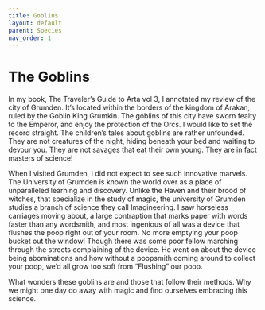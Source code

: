 ```yaml
---
title: Goblins
layout: default
parent: Species
nav_order: 1
---
```


# The Goblins
In my book, The Traveler’s Guide to Arta vol 3, I annotated my review of the city of Grumden. It’s located within the borders of the kingdom of Arakan, ruled by the Goblin King Grumkin. The goblins of this city have sworn fealty to the Emperor, and enjoy the protection of the Orcs. I would like to set the record straight. The children’s tales about goblins are rather unfounded. They are not creatures of the night, hiding beneath your bed and waiting to devour you. They are not savages that eat their own young. They are in fact masters of science!

When I visited Grumden, I did not expect to see such innovative marvels. The University of Grumden is known the world over as a place of unparalleled learning and discovery. Unlike the Haven and their brood of witches, that specialize in the study of magic, the university of Grumden studies a branch of science they call Imagineering. I saw horseless carriages moving about, a large contraption that marks paper with words faster than any wordsmith, and most ingenious of all was a device that flushes the poop right out of your room. No more emptying your poop bucket out the window! Though there was some poor fellow marching through the streets complaining of the device. He went on about the device being abominations and how without a poopsmith coming around to collect your poop, we’d all grow too soft from “Flushing” our poop.

What wonders these goblins are and those that follow their methods. Why we might one day do away with magic and find ourselves embracing this science. 
